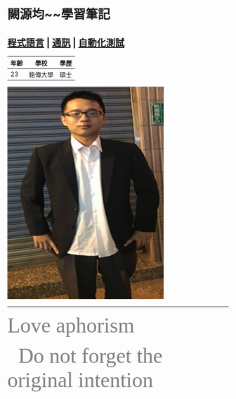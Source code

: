 
# 闕源均~~學習筆記

## [程式語言](2.md) | [通訊](3.md) | [自動化測試](4.md)


 |年齡	|學校	|學歷	|
 |--- |---|---|
 |23	|銘傳大學	|碩士|
 
 
 ![圖片](圖片1.png)

---

<font color=gray size=72 face="Brush Script MT">Love aphorism</font>

&ensp;&ensp;&ensp; <font color=gray size=30 face="Brush Script MT">Do not forget the original intention</font>
